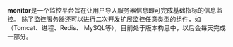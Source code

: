 **monitor**是一个监控平台旨在让用户导入服务器信息即可完成基础指标的信息监控。
除了监控服务器还可以进行二次开发扩展监控任意类型的组件，如（Tomcat、进程、Redis、
MySQL等），目前处于版本构思中，以后会每天完成一部分。
